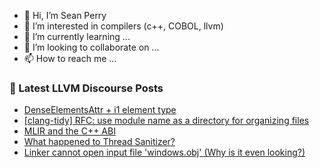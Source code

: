 - 👋 Hi, I’m Sean Perry
- 👀 I’m interested in compilers (c++, COBOL, llvm)
- 🌱 I’m currently learning ...
- 💞️ I’m looking to collaborate on ...
- 📫 How to reach me ...

<!---
s66perry/s66perry is a ✨ special ✨ repository because its `README.md` (this file) appears on your GitHub profile.
You can click the Preview link to take a look at your changes.
--->
### 📕 Latest LLVM Discourse Posts

<!-- DISCOURSE-LLVM:START -->
- [DenseElementsAttr + i1 element type](https://discourse.llvm.org/t/denseelementsattr-i1-element-type/62525#post_13)
- [[clang-tidy] RFC: use module name as a directory for organizing files](https://discourse.llvm.org/t/clang-tidy-rfc-use-module-name-as-a-directory-for-organizing-files/62499#post_5)
- [MLIR and the C++ ABI](https://discourse.llvm.org/t/mlir-and-the-c-abi/62578#post_9)
- [What happened to Thread Sanitizer?](https://discourse.llvm.org/t/what-happened-to-thread-sanitizer/62433#post_6)
- [Linker cannot open input file &#39;windows.obj&#39; &lpar;Why is it even looking?&rpar;](https://discourse.llvm.org/t/linker-cannot-open-input-file-windows-obj-why-is-it-even-looking/62610#post_2)
<!-- DISCOURSE-LLVM:END -->
